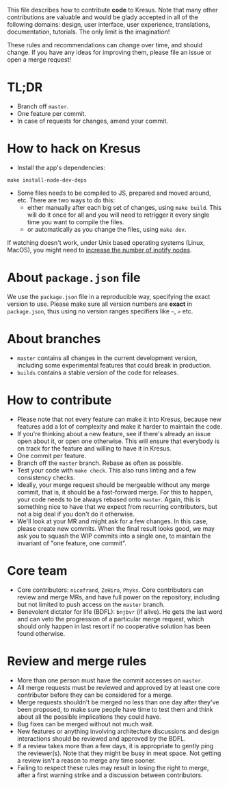 This file describes how to contribute **code** to Kresus. Note that many other
contributions are valuable and would be glady accepted in all of the following
domains: design, user interface, user experience, translations, documentation,
tutorials. The only limit is the imagination!

These rules and recommendations can change over time, and should change. If you
have any ideas for improving them, please file an issue or open a merge
request!

# TL;DR

- Branch off `master`.
- One feature per commit.
- In case of requests for changes, amend your commit.

# How to hack on Kresus

- Install the app's dependencies:

```make install-node-dev-deps```

- Some files needs to be compiled to JS, prepared and moved around, etc. There
  are two ways to do this:
  - either manually after each big set of changes, using `make build`. This
    will do it once for all and you will need to retrigger it every single time
    you want to compile the files.
  - or automatically as you change the files, using `make dev`.

If watching doesn't work, under Unix based operating systems (Linux, MacOS),
you might need to [increase the number of inotify
nodes](https://confluence.jetbrains.com/display/IDEADEV/Inotify+Watches+Limit).

# About `package.json` file

We use the `package.json` file in a reproducible way, specifying the exact
version to use. Please make sure all version numbers are **exact** in
`package.json`, thus using no version ranges specifiers like `~`, `>` etc.

# About branches

- `master` contains all changes in the current development version, including
  some experimental features that could break in production.
- `builds` contains a stable version of the code for releases.

# How to contribute

- Please note that not every feature can make it into Kresus, because new
  features add a lot of complexity and make it harder to maintain the code.
- If you're thinking about a new feature, see if there's already an issue open
  about it, or open one otherwise. This will ensure that everybody is on track
  for the feature and willing to have it in Kresus.
- One commit per feature.
- Branch off the `master` branch. Rebase as often as possible.
- Test your code with `make check`. This also runs linting and a few
  consistency checks.
- Ideally, your merge request should be mergeable without any merge commit,
  that is, it should be a fast-forward merge. For this to happen, your code
  needs to be always rebased onto `master`. Again, this is something nice to
  have that we expect from recurring contributors, but not a big deal if you
  don't do it otherwise.
- We'll look at your MR and might ask for a few changes. In this case, please
  create new commits. When the final result looks good, we may ask you to
  squash the WIP commits into a single one, to maintain the invariant of "one
  feature, one commit".

# Core team

- Core contributors: `nicofrand`, `ZeHiro`, `Phyks`. Core contributors can
  review and merge MRs, and have full power on the repository, including but
  not limited to push access on the `master` branch.
- Benevolent dictator for life (BDFL): `bnjbvr` (if alive). He gets the last
  word and can veto the progression of a particular merge request, which should
  only happen in last resort if no cooperative solution has been found
  otherwise.

# Review and merge rules

- More than one person must have the commit accesses on `master`.
- All merge requests must be reviewed and approved by at least one core
  contributor before they can be considered for a merge.
- Merge requests shouldn't be merged no less than one day after they've been
  proposed, to make sure people have time to test them and think about all the
  possible implications they could have.
- Bug fixes can be merged without not much wait.
- New features or anything involving architecture discussions and design
  interactions should be reviewed and approved by the BDFL.
- If a review takes more than a few days, it is appropriate to gently ping the
  reviewer(s). Note that they might be busy in meat space. Not getting a review
  isn't a reason to merge any time sooner.
- Failing to respect these rules may result in losing the right to merge, after
  a first warning strike and a discussion between contributors.
